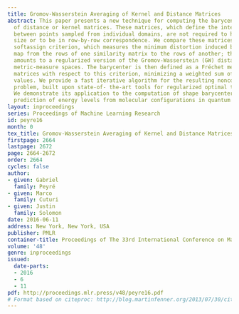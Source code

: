 ```yaml
---
title: Gromov-Wasserstein Averaging of Kernel and Distance Matrices
abstract: This paper presents a new technique for computing the barycenter of a set
  of distance or kernel matrices. These matrices, which define the inter-relationships
  between points sampled from individual domains, are not required to have the same
  size or to be in row-by-row correspondence. We compare these matrices using the
  softassign criterion, which measures the minimum distortion induced by a probabilistic
  map from the rows of one similarity matrix to the rows of another; this criterion
  amounts to a regularized version of the Gromov-Wasserstein (GW) distance between
  metric-measure spaces. The barycenter is then defined as a Fréchet mean of the input
  matrices with respect to this criterion, minimizing a weighted sum of softassign
  values. We provide a fast iterative algorithm for the resulting nonconvex optimization
  problem, built upon state-of- the-art tools for regularized optimal transportation.
  We demonstrate its application to the computation of shape barycenters and to the
  prediction of energy levels from molecular configurations in quantum chemistry.
layout: inproceedings
series: Proceedings of Machine Learning Research
id: peyre16
month: 0
tex_title: Gromov-Wasserstein Averaging of Kernel and Distance Matrices
firstpage: 2664
lastpage: 2672
page: 2664-2672
order: 2664
cycles: false
author:
- given: Gabriel
  family: Peyré
- given: Marco
  family: Cuturi
- given: Justin
  family: Solomon
date: 2016-06-11
address: New York, New York, USA
publisher: PMLR
container-title: Proceedings of The 33rd International Conference on Machine Learning
volume: '48'
genre: inproceedings
issued:
  date-parts:
  - 2016
  - 6
  - 11
pdf: http://proceedings.mlr.press/v48/peyre16.pdf
# Format based on citeproc: http://blog.martinfenner.org/2013/07/30/citeproc-yaml-for-bibliographies/
---
```

